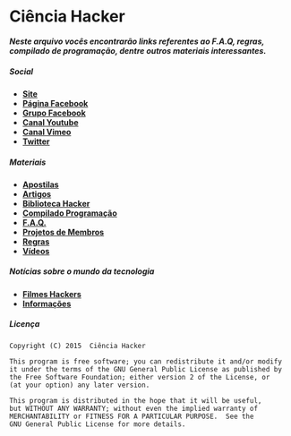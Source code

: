 # Ciência Hacker

***Neste arquivo vocês encontrarão links referentes ao F.A.Q, regras, compilado de programação, dentre outros materiais interessantes.***

##### Social

* [**Site**](http://cienciahacker.com.br)
* [**Página Facebook**](https://fb.com/cienciahacker)
* [**Grupo Facebook**](https://fb.com/groups/cienciahacker)
* [**Canal Youtube**](http://goo.gl/gn0or1)
* [**Canal Vimeo**](http://goo.gl/Jb1piO)
* [**Twitter**](https://twitter.com/cienciahacker)

##### Materiais

* [**Apostilas**](https://github.com/cienciahacker/index/blob/master/Arquivos/Apostilas.md)
* [**Artigos**](https://github.com/cienciahacker/index/blob/master/Arquivos/Artigos.md)
* [**Biblioteca Hacker**](https://github.com/cienciahacker/index/blob/master/Arquivos/Biblioteca.md)
* [**Compilado Programação**](https://github.com/cienciahacker/index/blob/master/Arquivos/Programação.md)
* [**F.A.Q.**](http://goo.gl/gUzSa0)
* [**Projetos de Membros**](http://goo.gl/wjlk09)
* [**Regras**](http://goo.gl/7n9CeV)
* [**Vídeos**](https://github.com/cienciahacker/index/blob/master/Arquivos/Videos.md)

##### Notícias sobre o mundo da tecnologia

* [**Filmes Hackers**](https://github.com/cienciahacker/index/blob/master/Arquivos/Filmes.md)
* [**Informações**](https://github.com/cienciahacker/index/blob/master/Arquivos/Informações.md)

##### Licença

    Copyright (C) 2015  Ciência Hacker

    This program is free software; you can redistribute it and/or modify
    it under the terms of the GNU General Public License as published by
    the Free Software Foundation; either version 2 of the License, or
    (at your option) any later version.

    This program is distributed in the hope that it will be useful,
    but WITHOUT ANY WARRANTY; without even the implied warranty of
    MERCHANTABILITY or FITNESS FOR A PARTICULAR PURPOSE.  See the
    GNU General Public License for more details.
